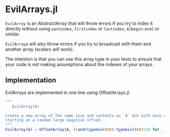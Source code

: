 # EvilArrays.jl

`EvilArray` is an AbstractArray that will throw errors if you try to index it directly without using `eachindex`, `firstindex` or `lastindex`, `A[begin:end]` or similar.

`EvilArray`s will also throw errors if you try to broadcast with them and another array (scalars will work).

The intention is that you can use this array type in your tests to ensure that your code is not making assumptions about the indexes of your arrays.

## Implementation

EvilArrays are implemented in one line using OffsetArrays.jl:

```jl
"""
   EvilArray(A)

Create a new array of the same size and contents as `A` but with each axis
starting at a random large negative offset.
"""
EvilArray(A) = OffsetArray(A, (rand(typemin(Int):typemin(Int)÷2) for _ in 1:ndims(A))...)
```
